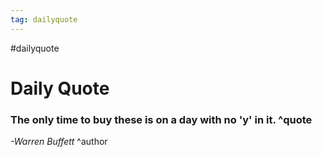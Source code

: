 ```yaml
---
tag: dailyquote
---
```


#dailyquote

# Daily Quote

### The only time to buy these is on a day with no 'y' in it. ^quote
*-Warren Buffett* ^author
